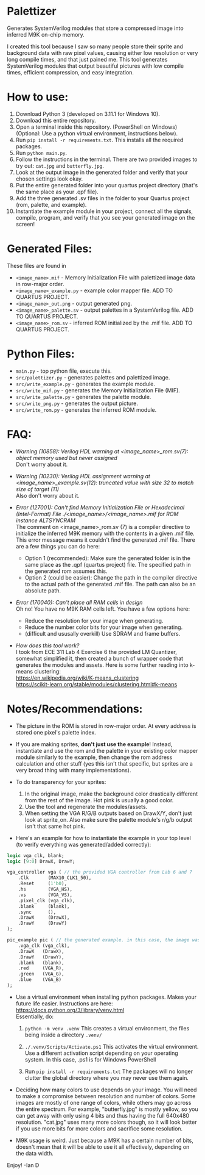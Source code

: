 # Palettizer

Generates SystemVerilog modules that store a compressed image into inferred M9K on-chip memory.

I created this tool because I saw so many people store their sprite and background data with raw pixel values, causing either low resolution or very long compile times, and that just pained me. This tool generates SystemVerilog modules that output beautiful pictures with low compile times, efficient compression, and easy integration.

# How to use:

1) Download Python 3 (developed on 3.11.1 for Windows 10).
2) Download this entire repository.
3) Open a terminal inside this repository. (PowerShell on Windows) (Optional: Use a python virtual environment, instructions below).
4) Run ```pip install -r requirements.txt```. This installs all the required packages.
5) Run ```python main.py```.
6) Follow the instructions in the terminal. There are two provided images to try out: ```cat.jpg``` and ```butterfly.jpg```.
7) Look at the output image in the generated folder and verify that your chosen settings look okay.
8) Put the entire generated folder into your quartus project directory (that's the same place as your .qpf file).
9) Add the three generated .sv files in the folder to your Quartus project (rom, palette, and example).
10) Instantiate the example module in your project, connect all the signals, compile, program, and verify that you see your generated image on the screen!

# Generated Files:

These files are found in 
* ```<image_name>.mif``` - Memory Initialization File with palettized image data in row-major order.
* ```<image_name>_example.py``` - example color mapper file. ADD TO QUARTUS PROJECT.
* ```<image_name>_out.png``` - output generated png.
* ```<image_name>_palette.sv``` - output palettes in a SystemVerilog file. ADD TO QUARTUS PROJECT.
* ```<image_name>_rom.sv``` - inferred ROM initialized by the .mif file. ADD TO QUARTUS PROJECT.


# Python Files:

* ```main.py``` - top python file, execute this.
* ```src/palettizer.py``` - generates palettes and palettized image.
* ```src/write_example.py``` - generates the example module.
* ```src/write_mif.py``` - generates the Memory Initialization File (MIF).
* ```src/write_palette.py``` - generates the palette module.
* ```src/write_png.py``` - generates the output picture.
* ```src/write_rom.py``` - generates the inferred ROM module.

# FAQ:

* *Warning (10858): Verilog HDL warning at <image_name>_rom.sv(7): object memory used but never assigned*  
Don't worry about it.

* *Warning (10230): Verilog HDL assignment warning at <image_name>_example.sv(12): truncated value with size 32 to match size of target (11)*  
Also don't worry about it.

* *Error (127001): Can't find Memory Initialization File or Hexadecimal (Intel-Format) File ./<image_name>/<image_name>.mif for ROM instance ALTSYNCRAM*  
The comment on <image_name>_rom.sv (7) is a compiler directive to initialize the inferred M9K memory with the contents in a given .mif file. This error message means it couldn't find the generated .mif file. There are a few things you can do here:
	* Option 1 (recommended): Make sure the generated folder is in the same place as the .qpf (quartus project) file. The specified path in the generated rom assumes this.
	* Option 2 (could be easier): Change the path in the compiler directive to the actual path of the generated .mif file. The path can also be an absolute path.
	
* *Error (170040): Can't place all RAM cells in design*  
Oh no! You have no M9K RAM cells left. You have a few options here:  
	* Reduce the resolution for your image when generating.
	* Reduce the number color bits for your image when generating.
	* (difficult and ususally overkill) Use SDRAM and frame buffers.
	
* *How does this tool work?*  
I took from ECE 311 Lab 4 Exercise 6 the provided LM Quantizer, somewhat simplified it, then created a bunch of wrapper code that generates the modules and assets. Here is some further reading into k-means clustering:  
https://en.wikipedia.org/wiki/K-means_clustering  
https://scikit-learn.org/stable/modules/clustering.html#k-means  

# Notes/Recommendations:

* The picture in the ROM is stored in row-major order. At every address is stored one pixel's palette index.

* If you are making sprites, **don't just use the example**! Instead, instantiate and use the rom and the palette in your existing color mapper module similarly to the example, then change the rom address calculation and other stuff (yes this isn't that specific, but sprites are a very broad thing with many implementations).

* To do transparency for your sprites:
	1) In the original image, make the background color drastically different from the rest of the image. Hot pink is usually a good color.
	2) Use the tool and regenerate the modules/assets.
	3) When setting the VGA R/G/B outputs based on DrawX/Y, don't just look at sprite_on. Also make sure the palette module's r/g/b output isn't that same hot pink.  

* Here's an example for how to instantiate the example in your top level (to verify everything was generated/added correctly):  

```systemverilog
logic vga_clk, blank;
logic [9:0] DrawX, DrawY;

vga_controller vga ( // the provided VGA controller from Lab 6 and 7
	.Clk       (MAX10_CLK1_50),
	.Reset     (1'b0),
	.hs        (VGA_HS),
	.vs        (VGA_VS),
	.pixel_clk (vga_clk),
	.blank     (blank),
	.sync      (),
	.DrawX     (DrawX),
	.DrawY     (DrawY)
);

pic_example pic ( // the generated example. in this case, the image was called "pic"
	.vga_clk (vga_clk),
	.DrawX   (DrawX), 
	.DrawY   (DrawY),
	.blank   (blank),
	.red     (VGA_R),
	.green   (VGA_G),
	.blue    (VGA_B)
);
```

* Use a virtual environment when installing python packages. Makes your future life easier. Instructions are here: https://docs.python.org/3/library/venv.html  
Essentially, do:
	1) ```python -m venv .venv``` This creates a virtual environment, the files being inside a directory ```.venv/```

	2) ```./.venv/Scripts/Activate.ps1``` This activates the virtual environment. Use a different activation script depending on your operating system. In this case, .ps1 is for Windows PowerShell

	3) Run ```pip install -r requirements.txt``` The packages will no longer clutter the global directory where you may never use them again.

* Deciding how many colors to use depends on your image. You will need to make a compromise between resolution and number of colors. Some images are mostly of one range of colors, while others may go across the entire spectrum. For example, "butterfly.jpg" is mostly yellow, so you can get away with only using 4 bits and thus having the full 640x480 resolution. "cat.jpg" uses many more colors though, so it will look better if you use more bits for more colors and sacrifice some resolution.

* M9K usage is weird. Just because a M9K has a certain number of bits, doesn't mean that it will be able to use it all effectively, depending on the data width.

Enjoy!
-Ian D
